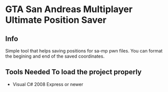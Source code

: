 # GTA San Andreas Multiplayer Ultimate Position Saver

## Info
Simple tool that helps saving positions for sa-mp pwn files.
You can format the begining and end of the saved coordinates.

## Tools Needed To load the project properly
- Visual C# 2008 Express or newer